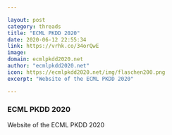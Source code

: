 ```yaml
---

layout: post
category: threads
title: "ECML PKDD 2020"
date: 2020-06-12 22:55:34
link: https://vrhk.co/34orQwE
image: 
domain: ecmlpkdd2020.net
author: "ecmlpkdd2020.net"
icon: https://ecmlpkdd2020.net/img/flaschen200.png
excerpt: "Website of the ECML PKDD 2020"

---
```


### ECML PKDD 2020

Website of the ECML PKDD 2020
